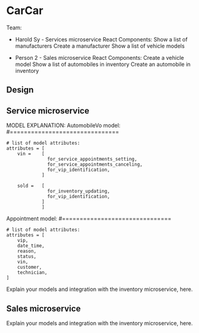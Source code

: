 # CarCar

Team:

* Harold Sy - Services microservice
    React Components:
        Show a list of manufacturers
        Create a manufacturer
        Show a list of vehicle models
        
* Person 2 - Sales microservice
    React Components:
        Create a vehicle model
        Show a list of automobiles in inventory
        Create an automobile in inventory


## Design

## Service microservice

MODEL EXPLANATION:
AutomobileVo model: #===============================
    
    # list of model attributes:
    attributes = [
        vin =    [
                   for_service_appointments_setting,
                   for_service_appointments_canceling,
                   for_vip_identification,            
                 ]
        
        sold =   [
                   for_inventory_updating,
                   for_vip_identification,
                 ]
                 ]

Appointment model: #===============================

    # list of model attributes:
    attributes = [
        vip,
        date_time,
        reason,
        status,
        vin,
        customer,
        technician,
    ]



Explain your models and integration with the inventory
microservice, here.

## Sales microservice

Explain your models and integration with the inventory
microservice, here.
